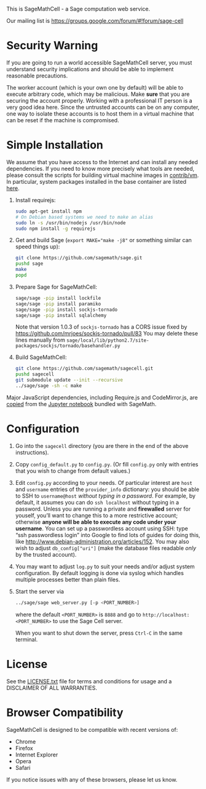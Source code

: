 This is SageMathCell - a Sage computation web service.

Our mailing list is https://groups.google.com/forum/#!forum/sage-cell

# Security Warning

If you are going to run a world accessible SageMathCell server, you must understand security implications and should be able to implement reasonable precautions.

The worker account (which is your own one by default) will be able to execute arbitrary code, which may be malicious. Make **sure** that you are securing the account properly. Working with a professional IT person is a very good idea here. Since the untrusted accounts can be on any computer, one way to isolate these accounts is to host them in a virtual machine that can be reset if the machine is compromised.


# Simple Installation

We assume that you have access to the Internet and can install any needed dependencies. If you need to know more precisely what tools are needed, please consult the scripts for building virtual machine images in [contrib/vm](contrib/vm).
In particular, system packages installed in the base container are listed [here](https://github.com/sagemath/sagecell/blob/master/contrib/vm/container_manager.py#L58).


1.  Install requirejs:

    ```bash
    sudo apt-get install npm
    # On Debian based systems we need to make an alias
    sudo ln -s /usr/bin/nodejs /usr/bin/node
    sudo npm install -g requirejs
    ```

2.  Get and build Sage (`export MAKE="make -j8"` or something similar can speed things up):

    ```bash
    git clone https://github.com/sagemath/sage.git
    pushd sage
    make
    popd
    ```

3.  Prepare Sage for SageMathCell:

    ```bash
    sage/sage -pip install lockfile
    sage/sage -pip install paramiko
    sage/sage -pip install sockjs-tornado
    sage/sage -pip install sqlalchemy
    ```

    Note that version 1.0.3 of `sockjs-tornado` has a CORS issue fixed by https://github.com/mrjoes/sockjs-tornado/pull/83 You may delete these lines manually from `sage/local/lib/python2.7/site-packages/sockjs/tornado/basehandler.py`

4.  Build SageMathCell:

    ```bash
    git clone https://github.com/sagemath/sagecell.git
    pushd sagecell
    git submodule update --init --recursive
    ../sage/sage -sh -c make
    ```
    
Major JavaScript dependencies, including Require.js and CodeMirror.js, are [copied](https://github.com/sagemath/sagecell/blob/master/Makefile#L23) from the [Jupyter notebook](https://github.com/jupyter/notebook) bundled with SageMath.


# Configuration

1.  Go into the `sagecell` directory (you are there in the end of the above instructions).
2.  Copy `config_default.py` to `config.py`. (Or fill `config.py` only with entries that you wish to change from default values.)
3.  Edit `config.py` according to your needs. Of particular interest are `host` and `username` entries of the `provider_info` dictionary: you should be able to SSH to `username@host` *without typing in a password*. For example, by default, it assumes you can do `ssh localhost` without typing in a password. Unless you are running a private and **firewalled** server for youself, you’ll want to change this to a more restrictive account; otherwise **anyone will be able to execute any code under your username**. You can set up a passwordless account using SSH: type “ssh passwordless login” into Google to find lots of guides for doing this, like http://www.debian-administration.org/articles/152. You may also wish to adjust `db_config["uri"]` (make the database files readable *only* by the trusted account).
4.  You may want to adjust `log.py` to suit your needs and/or adjust system configuration. By default logging is done via syslog which handles multiple processes better than plain files.
5.  Start the server via

    ```bash
    ../sage/sage web_server.py [-p <PORT_NUMBER>]
    ```

    where the default `<PORT_NUMBER>` is `8888` and go to `http://localhost:<PORT_NUMBER>` to use the Sage Cell server.

    When you want to shut down the server, press `Ctrl-C` in the same terminal.


# License

See the [LICENSE.txt](LICENSE.txt) file for terms and conditions for usage and a
DISCLAIMER OF ALL WARRANTIES.

# Browser Compatibility

SageMathCell is designed to be compatible with recent versions of:

* Chrome
* Firefox
* Internet Explorer
* Opera
* Safari

If you notice issues with any of these browsers, please let us know.
